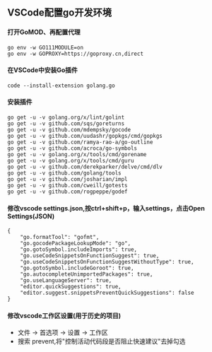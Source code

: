 ## VSCode配置go开发环境

#### 打开GoMOD、再配置代理
    go env -w GO111MODULE=on
    go env -w GOPROXY=https://goproxy.cn,direct
#### 在VSCode中安装Go插件
    code --install-extension golang.go
#### 安装插件
    go get -u -v golang.org/x/lint/golint
    go get -u -v github.com/sqs/goreturns
    go get -u -v github.com/mdempsky/gocode
    go get -u -v github.com/uudashr/gopkgs/cmd/gopkgs
    go get -u -v github.com/ramya-rao-a/go-outline
    go get -u -v github.com/acroca/go-symbols
    go get -u -v golang.org/x/tools/cmd/gorename
    go get -u -v golang.org/x/tools/cmd/guru
    go get -u -v github.com/derekparker/delve/cmd/dlv    
    go get -u -v github.com/golang/tools
    go get -u -v github.com/josharian/impl
    go get -u -v github.com/cweill/gotests
    go get -u -v github.com/rogpeppe/godef

#### 修改vscode settings.json,按ctrl+shift+p，输入settings，点击Open Settings(JSON)
    {        
        "go.formatTool": "gofmt",
        "go.gocodePackageLookupMode": "go",
        "go.gotoSymbol.includeImports": true,
        "go.useCodeSnippetsOnFunctionSuggest": true,
        "go.useCodeSnippetsOnFunctionSuggestWithoutType": true,
        "go.gotoSymbol.includeGoroot": true,
        "go.autocompleteUnimportedPackages": true,
        "go.useLanguageServer": true,
        "editor.quickSuggestions": true,
        "editor.suggest.snippetsPreventQuickSuggestions": false
    }

#### 修改vscode工作区设置(用于历史的项目)
- 文件 -> 首选项 -> 设置 -> 工作区
- 搜索 prevent,将"控制活动代码段是否阻止快速建议"去掉勾选